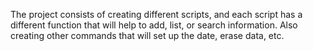 The project consists of creating different scripts, and each script has a different function that will help to add, list, or search information. Also creating other commands that will set up the date, erase data, etc.
